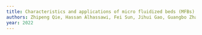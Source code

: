 ```yaml
---
title: Characteristics and applications of micro fluidized beds (MFBs)
authors: Zhipeng Qie, Hassan Alhassawi, Fei Sun, Jihui Gao, Guangbo Zhao, Xiaolei Fan
year: 2022
---
```


